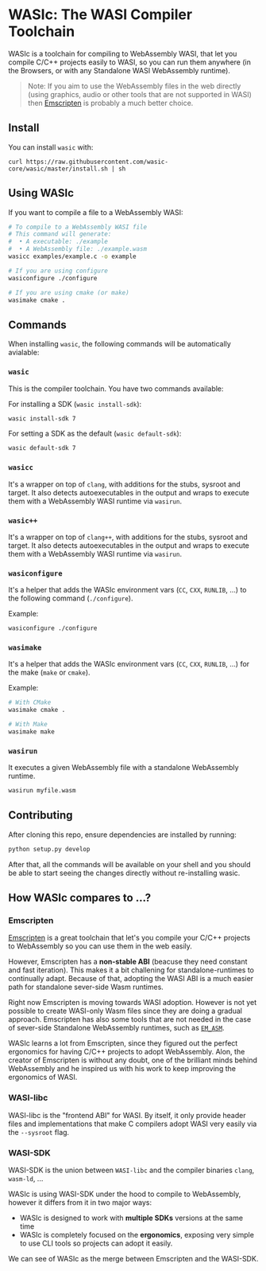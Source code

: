 # WASIc: The WASI Compiler Toolchain

WASIc is a toolchain for compiling to WebAssembly WASI, that let you compile C/C++ projects easily to WASI, so you can run them anywhere (in the Browsers, or with any Standalone WASI WebAssembly runtime).

> Note: If you aim to use the WebAssembly files in the web directly (using graphics, audio or other tools that are not supported in WASI) then [Emscripten](https://emscripten.org/) is probably a much better choice.

## Install

You can install `wasic` with:

```
curl https://raw.githubusercontent.com/wasic-core/wasic/master/install.sh | sh
```

## Using WASIc

If you want to compile a file to a WebAssembly WASI:

```bash
# To compile to a WebAssembly WASI file
# This command will generate:
#  • A executable: ./example
#  • A WebAssembly file: ./example.wasm
wasicc examples/example.c -o example

# If you are using configure
wasiconfigure ./configure

# If you are using cmake (or make)
wasimake cmake .
```

## Commands

When installing `wasic`, the following commands will be automatically avialable:

### `wasic`

This is the compiler toolchain. You have two commands available:

For installing a SDK (`wasic install-sdk`):

```bash
wasic install-sdk 7
```

For setting a SDK as the default (`wasic default-sdk`):

```bash
wasic default-sdk 7
```

### `wasicc`

It's a wrapper on top of `clang`, with additions for the stubs, sysroot and target.
It also detects autoexecutables in the output and wraps to execute them with a WebAssembly WASI runtime via `wasirun`.

### `wasic++`

It's a wrapper on top of `clang++`, with additions for the stubs, sysroot and target.
It also detects autoexecutables in the output and wraps to execute them with a WebAssembly WASI runtime via `wasirun`.

### `wasiconfigure`

It's a helper that adds the WASIc environment vars (`CC`, `CXX`, `RUNLIB`, ...) to the following command (`./configure`).

Example:

```bash
wasiconfigure ./configure
```

### `wasimake`

It's a helper that adds the WASIc environment vars (`CC`, `CXX`, `RUNLIB`, ...) for the make (`make` or `cmake`).

Example:

```bash
# With CMake
wasimake cmake .

# With Make
wasimake make
```

### `wasirun`

It executes a given WebAssembly file with a standalone WebAssembly runtime.

```bash
wasirun myfile.wasm
```

## Contributing

After cloning this repo, ensure dependencies are installed by running:

```bash
python setup.py develop
```

After that, all the commands will be available on your shell and you should be able to start seeing the changes directly without re-installing wasic.


## How WASIc compares to ...?

### Emscripten

[Emscripten](https://emscripten.org/) is a great toolchain that let's you compile your C/C++ projects to WebAssembly so you can use them in the web easily.

However, Emscripten has a **non-stable ABI** (beacuse they need constant and fast iteration).
This makes it a bit challening for standalone-runtimes to continually adapt.
Because of that, adopting the WASI ABI is a much easier path for standalone sever-side Wasm runtimes.

Right now Emscripten is moving towards WASI adoption. However is not yet possible to create WASI-only Wasm files since they are doing a gradual approach.
Emscripten has also some tools that are not needed in the case of sever-side Standalone WebAssembly runtimes, such as [`EM_ASM`](https://emscripten.org/docs/porting/connecting_cpp_and_javascript/Interacting-with-code.html#calling-javascript-from-c-c).

WASIc learns a lot from Emscripten, since they figured out the perfect ergonomics for having C/C++ projects to adopt WebAssembly. Alon, the creator of Emscripten is without any doubt, one of the brilliant minds behind WebAssembly and he inspired us with his work to keep improving the ergonomics of WASI.

### WASI-libc

WASI-libc is the "frontend ABI" for WASI. By itself, it only provide header files and implementations that make C compilers adopt WASI very easily via the `--sysroot` flag.

### WASI-SDK

WASI-SDK is the union between `WASI-libc` and the compiler binaries `clang`, `wasm-ld`, ...

WASIc is using WASI-SDK under the hood to compile to WebAssembly, however it differs from it in two major ways:
* WASIc is designed to work with **multiple SDKs** versions at the same time
* WASIc is completely focused on the **ergonomics**, exposing very simple to use CLI tools so projects can adopt it easily.

We can see of WASIc as the merge between Emscripten and the WASI-SDK.
